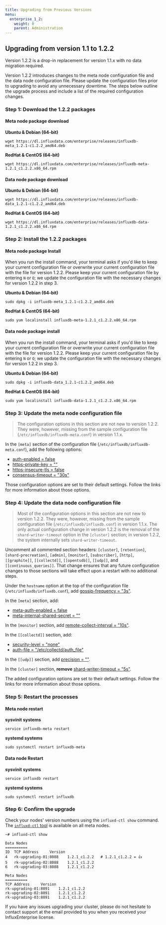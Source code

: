```yaml
---
title: Upgrading from Previous Versions
menu:
  enterprise_1_2:
    weight: 0
    parent: Administration
---
```


## Upgrading from version 1.1 to 1.2.2

Version 1.2.2 is a drop-in replacement for version 1.1.x with no data migration required.

Version 1.2.2 introduces changes to the meta node configuration file and the data node configuration file.
Please update the configuration files prior to upgrading to avoid any unnecessary downtime.
The steps below outline the upgrade process and include a list of the required configuration changes.

### Step 1: Download the 1.2.2 packages

#### Meta node package download
**Ubuntu & Debian (64-bit)**
```
wget https://dl.influxdata.com/enterprise/releases/influxdb-meta_1.2.1-c1.2.2_amd64.deb
```

**RedHat & CentOS (64-bit)**
```
wget https://dl.influxdata.com/enterprise/releases/influxdb-meta-1.2.1_c1.2.2.x86_64.rpm
```

#### Data node package download
**Ubuntu & Debian (64-bit)**
```
wget https://dl.influxdata.com/enterprise/releases/influxdb-data_1.2.1-c1.2.2_amd64.deb
```

**RedHat & CentOS (64-bit)**
```
wget https://dl.influxdata.com/enterprise/releases/influxdb-data-1.2.1_c1.2.2.x86_64.rpm
```

### Step 2: Install the 1.2.2 packages

#### Meta node package Install

When you run the install command, your terminal asks if you'd like to keep your current configuration file or overwrite your current configuration file with the file for version 1.2.2.
Please keep your current configuration file by entering `N` or `O`;
we update the configuration file with the necessary changes for version 1.2.2 in step 3.

**Ubuntu & Debian (64-bit)**
```
sudo dpkg -i influxdb-meta_1.2.1-c1.2.2_amd64.deb
```

**RedHat & CentOS (64-bit)**
```
sudo yum localinstall influxdb-meta-1.2.1_c1.2.2.x86_64.rpm
```

#### Data node package install

When you run the install command, your terminal asks if you'd like to keep your current configuration file or overwrite your current configuration file with the file for version 1.2.2.
Please keep your current configuration file by entering `N` or `O`;
we update the configuration file with the necessary changes for version 1.2.2 in step 3.

**Ubuntu & Debian (64-bit)**
```
sudo dpkg -i influxdb-data_1.2.1-c1.2.2_amd64.deb
```

**RedHat & CentOS (64-bit)**
```
sudo yum localinstall influxdb-data-1.2.1_c1.2.2.x86_64.rpm
```

### Step 3: Update the meta node configuration file

> The configuration options in this section are not new to version 1.2.2.
They were, however, missing from the sample configuration file (`/etc/influxdb/influxdb-meta.conf`) in version 1.1.x.

In the `[meta]` section of the configuration file (`/etc/influxdb/influxdb-meta.conf`), add the following options:

* [auth-enabled = false](/enterprise/v1.2/administration/configuration/#auth-enabled-false)
* [https-private-key = ""](/enterprise/v1.2/administration/configuration/#https-private-key)
* [https-insecure-tls = false](/enterprise/v1.2/administration/configuration/#https-insecure-tls-false)
* [consensus-timeout = "30s"](/enterprise/v1.2/administration/configuration/#consensus-timeout-30s)

Those configuration options are set to their default settings.
Follow the links for more information about those options.

### Step 4: Update the data node configuration file

> Most of the configuration options in this section are not new to version 1.2.2.
They were, however, missing from the sample configuration file (`/etc/influxdb/influxdb.conf`) in version 1.1.x.
The only actual configuration change in version 1.2.2 is the removal of the `shard-writer-timeout` option in the `[cluster]` section; in version 1.2.2, the system internally sets `shard-writer-timeout`.

Uncomment all commented section headers: `[cluster]`, `[retention]`, `[shard-precreation]`, `[admin]`, `[monitor]`, `[subscriber]`, `[http]`, `[[graphite]]`, `[[collectd]]`, `[[opentsdb]]`, `[[udp]]`, and `[[continuous_queries]]`.
That change ensures that any future configuration changes to those sections will take effect upon a restart with no additional steps.

Under the `hostname` option at the top of the configuration file (`/etc/influxdb/influxdb.conf`), add [gossip-frequency = "3s"](/enterprise/v1.2/administration/configuration/#gossip-frequency-3s).

In the `[meta]` section, add:

* [meta-auth-enabled = false](/enterprise/v1.2/administration/configuration/#meta-auth-enabled-false)
* [meta-internal-shared-secret = ""](/enterprise/v1.2/administration/configuration/#meta-internal-shared-secret)

In the `[monitor]` section, add [remote-collect-interval = "10s"](/enterprise/v1.2/administration/configuration/#remote-collect-interval-10s).

In the `[[collectd]]` section, add:

* [security-level = "none"](/influxdb/v1.2/administration/config/#security-level-none)
* [auth-file = "/etc/collectd/auth_file"](/influxdb/v1.2/administration/config/#auth-file-etc-collectd-auth-file)

In the `[[udp]]` section, add [precision = ""](/influxdb/v1.2/administration/config/#precision).

In the `[cluster]` section, **remove** [shard-writer-timeout = "5s"](/enterprise/v1.2/administration/configuration/#shard-writer-timeout-5s).

The added configuration options are set to their default settings.
Follow the links for more information about those options.

### Step 5: Restart the processes

#### Meta node restart
**sysvinit systems**
```
service influxdb-meta restart
```
**systemd systems**
```
sudo systemctl restart influxdb-meta
```

#### Data node Restart
**sysvinit systems**
```
service influxdb restart
```
**systemd systems**
```
sudo systemctl restart influxdb
```

### Step 6: Confirm the upgrade

Check your nodes' version numbers using the `influxd-ctl show` command.
The [`influxd-ctl` tool](/enterprise/v1.2/features/cluster-commands/) is available on all meta nodes.

```
~# influxd-ctl show

Data Nodes
==========
ID	TCP Address		Version
4	rk-upgrading-01:8088	1.2.1_c1.2.2   # 1.2.1_c1.2.2 = 👍
5	rk-upgrading-02:8088	1.2.1_c1.2.2
6	rk-upgrading-03:8088	1.2.1_c1.2.2

Meta Nodes
==========
TCP Address		Version
rk-upgrading-01:8091	1.2.1_c1.2.2
rk-upgrading-02:8091	1.2.1_c1.2.2
rk-upgrading-03:8091	1.2.1_c1.2.2
```

If you have any issues upgrading your cluster, please do not hesitate to contact support at the email provided to you when you received your InfluxEnterprise license.
